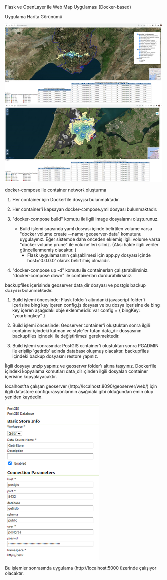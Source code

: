 Flask ve OpenLayer ile Web Map Uygulaması (Docker-based)

Uygulama Harita Görünümü

<img src='/flask/static/images/Adana.png'>

<img src='/flask/static/images/Amsterdam.png'>

docker-compose ile container network oluşturma

1. Her container için Dockerfile dosyası bulunmaktadır.

2. Her container'i kapsayan docker-compose.yml dosyası bulunmaktadır.

3. "docker-compose build" komutu ile ilgili image dosyalarını oluşturunuz. 
   - Build işlemi sırasında yaml dosyası içinde belirtilen volume varsa "docker volume create --name=geoserver-data" komutunu uygulayınız. Eğer sistemde daha önceden eklemiş ilgili volume varsa  "docker volume prune" ile volume'leri siliniz. (Aksi halde ilgili veriler güncellenmemiş olacaktır. )
	 - Flask uygulamasının çalışabilmesi için app.py dosyası içinde host='0.0.0.0' olarak belirtilmiş olmalıdır.

4. "docker-compose up -d"  komutu ile containerları çalıştırabilirsiniz. 
   "docker-compose down" ile containerları durdurabilirsiniz. 
   
backupfiles içerisinde geoserver data_dir dosyası ve postgis backup dosyası bulunmaktadır. 

1. Build işlemi öncesinde: Flask folder'ı altındanki javascript folder'i içerisine bing key içeren config.js dosyası ve bu dosya içerisine de bing key içeren aşağıdaki obje eklenmelidir.
var config = { 
    bingKey: "yourbingkey"
}

2. Build işlemi öncesinde: Geoserver container'i oluştuktan sonra ilgili container içindeki katman ve style'ler tutan data_dir dosyasının backupfiles içindeki ile değiştirilmesi gerekmektedir.

3. Build işlemi sonrasında: PostGIS container'i oluştuktan sonra PGADMIN ile erişilip 'getirdb' adında database oluşmuş olacaktır. backupfiles içindeki backup dosyasını restore yapınız. 

  İlgili dosyayı unzip yapınız ve geoserver folder'ı altına taşıyınız. Dockerfile içindeki kopyalama komutları data_dir içinden ilgili dosyaları container içerisine kopyalayacaktır. 
  
  localhost'ta çalışan geoserver (http://localhost:8090/geoserver/web/) için ilgili datastore configurasyonlarının aşağıdaki gibi olduğundan emin olup yeniden kaydedin.  

  <img src='/flask/static/images/GeoServerStoreConnection.png'>
   
Bu işlemler sonrasında uygulama (http://localhost:5000 üzerinde çalışıyor olacaktır. 

